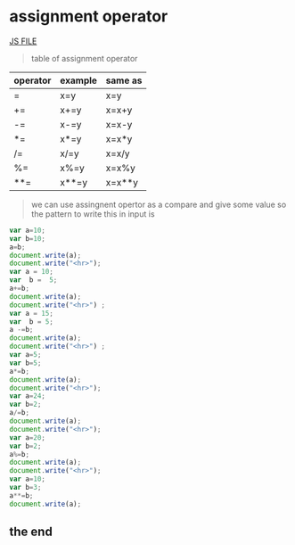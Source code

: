 # assignment operator
[JS FILE](../js/9-assignmentOperators.js)
>table of assignment operator

|operator|example|same as|
|--------|-------|-------|
|=|x=y|x=y|
|+=|x+=y|x=x+y|
|-=|x-=y|x=x-y|
|*=|x*=y|x=x*y|
|/=|x/=y|x=x/y|
|%=|x%=y|x=x%y|
|**=|x**=y|x=x**y|
>we can use assingnent opertor as a compare and give some value so the pattern to write this in input is
```javascript
var a=10;
var b=10;
a=b;
document.write(a);
document.write("<hr>");
var a = 10;
var  b =  5;
a+=b;
document.write(a);   
document.write("<hr>") ;
var a = 15;
var  b = 5;
a -=b;
document.write(a);   
document.write("<hr>") ;
var a=5;
var b=5;
a*=b;
document.write(a);
document.write("<hr>");
var a=24;
var b=2;
a/=b;
document.write(a);
document.write("<hr>");
var a=20;
var b=2;
a%=b;
document.write(a);
document.write("<hr>");
var a=10;
var b=3;
a**=b;
document.write(a);
```
## the end